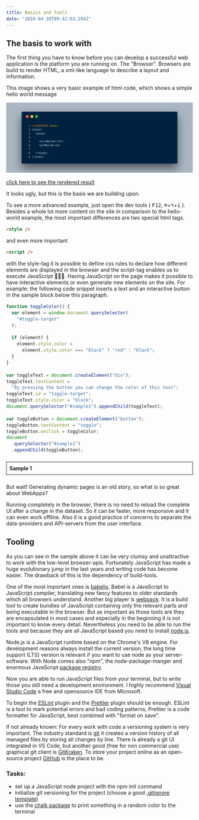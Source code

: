 ```yaml
---
title: Basics and Tools
date: "2018-04-10T09:42:03.284Z"
---
```


## The basis to work with

The first thing you have to know before you can develop a
successful web application is the platform you are running
on. The "Browser". Browsers are build to render HTML, a
xml-like language to describe a layout and information.

This image shows a very basic example of html code, which
shows a simple hello world message

![basic html](./html-hello-world.png)

[click here to see the rendered result](./hello-world.html)

It looks ugly, but this is the basis we are building upon.

To see a more advanced example, just open the dev tools (
<kbd>F12</kbd>, <kbd>⌘</kbd>+<kbd>⌥</kbd>+<kbd>i</kbd> ).
Besides a whole lot more content on the site in comparison
to the hello-world example, the most important differences
are two special html tags.

```html
<style />
```

and even more important

```html
<script />
```

with the style-tag it is possible to define css rules to
declare how different elements are displayed in the browser
and the script-tag enables us to execute JavaScript 🎉🎉🎉.
Having JavaScript on the page makes it possible to have
interactive elements or even generate new elements on the
site. For example: the following code snippet inserts a text
and an interactive button in the sample block below this
paragraph.

```js
function toggleColor() {
  var element = window.document.querySelector(
    "#toggle-target"
  );

  if (element) {
    element.style.color =
      element.style.color === "black" ? "red" : "black";
  }
}

var toggleText = document.createElement("div");
toggleText.textContent =
  "By pressing the button you can change the color of this text";
toggleText.id = "toggle-target";
toggleText.style.color = "black";
document.querySelector("#sample1").appendChild(toggleText);

var toggleButton = document.createElement("button");
toggleButton.textContent = "toggle";
toggleButton.onclick = toggleColor;
document
  .querySelector("#sample1")
  .appendChild(toggleButton);
```

<div style="border: 1px solid; padding: 8px;margin: 24px 0;" id="sample1"><b>Sample 1</b></div>

But wait! Generating dynamic pages is an old story, so what
is so great about WebApps?

Running completely in the browser, there is no need to
reload the complete UI after a change in the dataset. So it
can be faster, more responsive and it can even work offline.
Also it is a good practice of concerns to separate the
data-providers and API-servers from the user interface.

## Tooling

As you can see in the sample above it can be very clumsy and
unattractive to work with the low-level browser-apis.
Fortunately JavaScript has made a huge evolutionary jump in
the last years and writing code has become easier. The
drawback of this is the dependency of build-tools.

One of the most important ones is
[babeljs](https://babeljs.io). Babel is a JavaScript to
JavaScript compiler, translating new fancy features to older
standards which all browsers understand. Another big player
is [webpack](https://webpack.js.org/). It is a build tool to
create bundles of JavaScript containing only the relevant
parts and being executable in the browser. But as important
as those tools are they are encapsulated in most cases and
especially in the beginning it is not important to know
every detail. Nevertheless you need to be able to run the
tools and because they are all JavaScript based you need to
install [node.js](https://nodejs.org).

Node.js is a JavaScript runtime based on the Chrome's V8
engine. For development reasons always install the current
version, the long time support (LTS) version is relevant if
you want to use node as your server-software. With Node
comes also "npm", the node-package-manger and enormous
JavaScript [package registry](https://www.npmjs.com/).

Now you are able to run JavaScript files from your terminal,
but to write those you still need a development environment.
I highly recommend
[Visual Studio Code](https://code.visualstudio.com/) a free
and opensource IDE from Microsoft.

To begin the
[ESLint](https://marketplace.visualstudio.com/items?itemName=dbaeumer.vscode-eslint)
plugin and the
[Prettier](https://marketplace.visualstudio.com/items?itemName=esbenp.prettier-vscode)
plugin should be enough. ESLint is a tool to mark potential
errors and bad coding patterns, Prettier is a code formatter
for JavaScript, best combined with "format on save".

If not already known: For every work with code a versioning
system is very important. The industry standard is
[git](https://git-scm.com/) it creates a version history of
all managed files by storing all changes by line. There is
already a git UI integrated in VS Code, but another good
(free for non commercial use) graphical git client is
[GitKraken](https://www.gitkraken.com/). To store your
project online as an open-source project
[GitHub](https://github.com/) is the place to be.

### Tasks:

* set up a JavaScript node project with the npm init command
* initialize git versioning for the project (choose a good
  [.gitignore template](https://github.com/github/gitignore))
* use the
  [chalk package](https://www.npmjs.com/package/chalk) to
  print something in a random color to the terminal
